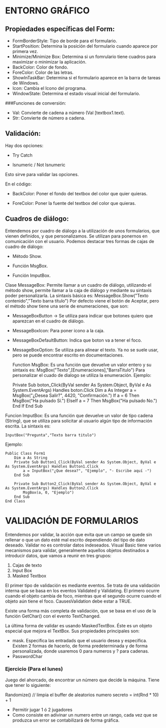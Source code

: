 ENTORNO GRÁFICO
===============
Propiedades específicas del Form:
---------------------------------

+ FormBorderStyle: Tipo de borde para el formulario.
+ StartPosition: Determina la posición del formulario cuando aparece por primera
vez.
+ Minimize/Minimize Box: Determina si un fomrulario tiene cuadros para maximizar
o minimizar la aplicación.
+ BackColor: Color de fondo.
+ ForeColor: Color de las letras.
+ ShowInTaskBar: Determina si el formulario aparece en la barra de tareas de 
Windows.
+ Icon: Cambia el Icono del programa.
+ WindowState: Determina el estado visual inicial del formulario.


###Funciones de conversión:

+ Val: Convierte de cadena a número (Val [textbox1.text).
+ Str: Convierte de número a cadena.

Validación:
-----------

Hay dos opciones:

+ Try Catch

+ Isnumeric / Not Isnumeric

Esto sirve para validar las opciones.

En el código:

+ BackColor: Poner el fondo del textbox del color que quier quieras.

+ ForeColor: Poner la fuente del textbox del color que quieras.

Cuadros de diálogo:
-------------------

Entendemos por cuadro de diálogo a la utilización de unos formularios, que vienen 
definidos, y que personalizamos. Se utilizan para ponernos en comunicación con 
el usuario. Podemos destacar tres formas de cajas de cuadro de diálogo:

+ Método Show.

+ Función MsgBox.

+ Función ImputBox.

Clase MessageBox: Permite llamar a un cuadro de diálogo, utilizando el método
show, permite llamar a la caja de diálogo y mediante su sintaxis poder personalizarla.
La sintaxis básica es:
	MessageBox.Show("Texto contenido","Texto barra título")
Por defecto viene el botón de Aceptar, pero el método show tiene una serie de 
enumeraciones, que son:

+ MessageBoxButton -> Se utiliza para indicar que botones quiero que aparezcan 
  en el cuadro de diálogo. 
+ MessageBoxIcon: Para poner icono a la caja.
+ MessageBoxDefaultButton: Indica que boton va a tener el foco.
+ MessageBoxOption: Se utiliza para alinear el texto.
Ya no se suele usar, pero se puede encontrar escrito en documentaciones.

	Function MsgBox: Es una función que devuelve un valor entero y su sintaxis es:
		MsgBox("Texto",[Enumeraciones],"BarraTitulo")
	Para personalizar el cuado de dialogo se utiliza la enumeración. Ejemplo:

	Private Sub boton_Click(ByVal sender As System.Object, ByVal e As System.EventArgs) Handles boton.Click
        Dim a As Integer
        a = MsgBox("¿Desea Salir?", 4420, "Confirmación.")
        If a = 6 Then
            MsgBox("Ha pulsado Sí.")
        ElseIf a = 7 Then
            MsgBox("Ha pulsado No.")
        End If
    End Sub

Funcion ImputBox: Es una función que devuelve un valor de tipo cadena (String), 
que se utiliza para solicitar al usuario algún tipo de información escrita. 
La sintaxis es:

	InputBox("Pregunta","Texto barra titulo")

Ejemplo:

	Public Class Form1
   		Dim a As String
    	Private Sub Button1_Click(ByVal sender As System.Object, ByVal e As System.EventArgs) Handles Button1.Click
        	a = InputBox("¿Que desea?", "Ejemplo", "- Escribe aquí -")
    	End Sub

    	Private Sub Button2_Click(ByVal sender As System.Object, ByVal e As System.EventArgs) Handles Button2.Click
        	MsgBox(a, 0, "Ejemplo")
    	End Sub
	End Class


VALIDACIÓN DE FORMULARIOS
=========================
Entendemos por validar, la acción que evita que un campo se quede sin rellenar o
que un dato esté mal escrito dependiendo del tipo de dato deseado. Validar no es
controlar datos indeseados. Visual Basic tiene varios mecanismos para validar, 
generalmente aquellos objetos destinados a introducir datos, que vamos a reunir
en tres grupos:
1. Cajas de texto
2. Input Box
3. Masked Textbox

El primer tipo de validación es mediante eventos. Se trata de una validación interna
que se basa en los eventos Validated y Validating. El primero ocurre cuando el 
objeto cambia de foco, mientras que el segundo ocurre cuando el objeto aún tiene 
el foco. CausesValidation debe estar a TRUE.

Existe una forma más completa de validación, que se basa en el uso de la función
GetChar() con el evento TextChanged.

La última forma de validar es usando MaskedTextBox. Éste es un objeto especial 
que mejora el TextBox. Sus propiedades principales son:
* mask. Especifica las entradads que el usuario desea y especifica. Existen 2 formas
de hacerlo, de forma predeterminada y de forma personalizada, donde usaremos
0 para numeros y ? para cadenas.
* PasswordChar


### Ejercicio (Para el lunes)
Juego del ahorcado, de encontrar un número que decide la máquina. 
Tiene que tener lo siguiente:

Randomize() // limpia el buffer de aleatorios
numero secreto = int(Rnd * 10) + 1

* Permitir jugar 1 ó 2 jugadores
* Como consiste en adivinar un numero entre un rango, cada vez que se produzca 
un error se contabilizará de forma gráfica.
